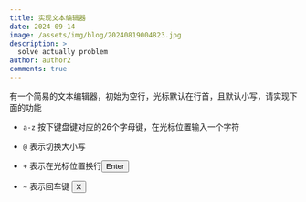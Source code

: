 ```yaml
---
title: 实现文本编辑器
date: 2024-09-14
image: /assets/img/blog/20240819004823.jpg
description: >
  solve actually problem
author: author2
comments: true
---
```


有一个简易的文本编辑器，初始为空行，光标默认在行首，且默认小写，请实现下面的功能

- `a-z` 按下键盘键对应的26个字母键，在光标位置输入一个字符
- `@` 表示切换大小写
- `+` 表示在光标位置换行<button>Enter</button>

- `~` 表示回车键 <button>X</button>
